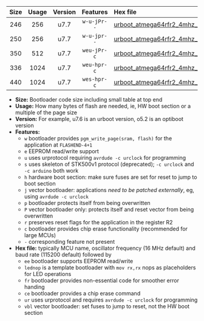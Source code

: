 |Size|Usage|Version|Features|Hex file|
|:-:|:-:|:-:|:-:|:--|
|246|256|u7.7|`w-u-jPr--`|[urboot_atmega64rfr2_4mhz_250000bps_lednop_ur_vbl.hex](https://raw.githubusercontent.com/stefanrueger/urboot.hex/main/mcus/atmega64rfr2/fcpu_4mhz/250000_bps/urboot_atmega64rfr2_4mhz_250000bps_lednop_ur_vbl.hex)|
|250|256|u7.7|`w-u-jpr--`|[urboot_atmega64rfr2_4mhz_250000bps_lednop_fr_ur_vbl.hex](https://raw.githubusercontent.com/stefanrueger/urboot.hex/main/mcus/atmega64rfr2/fcpu_4mhz/250000_bps/urboot_atmega64rfr2_4mhz_250000bps_lednop_fr_ur_vbl.hex)|
|350|512|u7.7|`weu-jPr-c`|[urboot_atmega64rfr2_4mhz_250000bps_ee_lednop_fr_ce_ur_vbl.hex](https://raw.githubusercontent.com/stefanrueger/urboot.hex/main/mcus/atmega64rfr2/fcpu_4mhz/250000_bps/urboot_atmega64rfr2_4mhz_250000bps_ee_lednop_fr_ce_ur_vbl.hex)|
|336|1024|u7.7|`weu-hpr-c`|[urboot_atmega64rfr2_4mhz_250000bps_ee_lednop_fr_ce_ur.hex](https://raw.githubusercontent.com/stefanrueger/urboot.hex/main/mcus/atmega64rfr2/fcpu_4mhz/250000_bps/urboot_atmega64rfr2_4mhz_250000bps_ee_lednop_fr_ce_ur.hex)|
|440|1024|u7.7|`wes-hpr-c`|[urboot_atmega64rfr2_4mhz_250000bps_ee_lednop_fr_ce.hex](https://raw.githubusercontent.com/stefanrueger/urboot.hex/main/mcus/atmega64rfr2/fcpu_4mhz/250000_bps/urboot_atmega64rfr2_4mhz_250000bps_ee_lednop_fr_ce.hex)|

- **Size:** Bootloader code size including small table at top end
- **Usage:** How many bytes of flash are needed, ie, HW boot section or a multiple of the page size
- **Version:** For example, u7.6 is an urboot version, o5.2 is an optiboot version
- **Features:**
  + `w` bootloader provides `pgm_write_page(sram, flash)` for the application at `FLASHEND-4+1`
  + `e` EEPROM read/write support
  + `u` uses urprotocol requiring `avrdude -c urclock` for programming
  + `s` uses skeleton of STK500v1 protocol (deprecated); `-c urclock` and `-c arduino` both work
  + `h` hardware boot section: make sure fuses are set for reset to jump to boot section
  + `j` vector bootloader: applications *need to be patched externally*, eg, using `avrdude -c urclock`
  + `p` bootloader protects itself from being overwritten
  + `P` vector bootloader only: protects itself and reset vector from being overwritten
  + `r` preserves reset flags for the application in the register R2
  + `c` bootloader provides chip erase functionality (recommended for large MCUs)
  + `-` corresponding feature not present
- **Hex file:** typically MCU name, oscillator frequency (16 MHz default) and baud rate (115200 default) followed by
  + `ee` bootloader supports EEPROM read/write
  + `lednop` is a template bootloader with `mov rx,rx` nops as placeholders for LED operations
  + `fr` bootloader provides non-essential code for smoother error handing
  + `ce` bootloader provides a chip erase command
  + `ur` uses urprotocol and requires `avrdude -c urclock` for programming
  + `vbl` vector bootloader: set fuses to jump to reset, not the HW boot section
